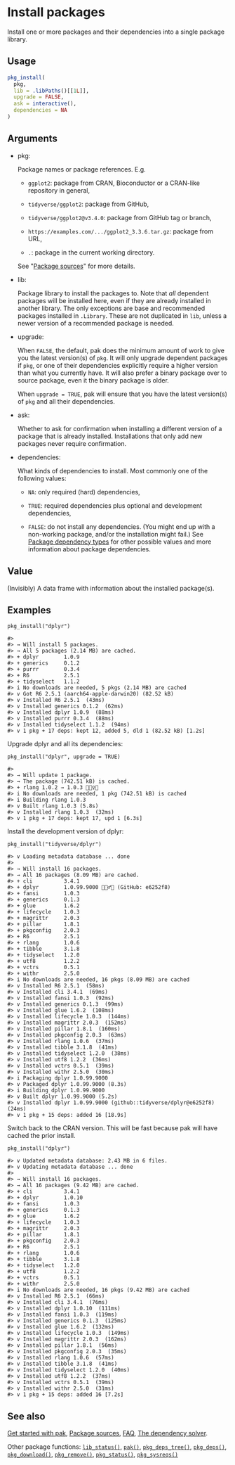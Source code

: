 # Install packages

Install one or more packages and their dependencies into a single
package library.

## Usage

``` r
pkg_install(
  pkg,
  lib = .libPaths()[[1L]],
  upgrade = FALSE,
  ask = interactive(),
  dependencies = NA
)
```

## Arguments

- pkg:

  Package names or package references. E.g.

  - `ggplot2`: package from CRAN, Bioconductor or a CRAN-like repository
    in general,

  - `tidyverse/ggplot2`: package from GitHub,

  - `tidyverse/ggplot2@v3.4.0`: package from GitHub tag or branch,

  - `https://examples.com/.../ggplot2_3.3.6.tar.gz`: package from URL,

  - `.`: package in the current working directory.

  See "[Package
  sources](https://pak.r-lib.org/dev/reference/pak_package_sources.md)"
  for more details.

- lib:

  Package library to install the packages to. Note that *all* dependent
  packages will be installed here, even if they are already installed in
  another library. The only exceptions are base and recommended packages
  installed in `.Library`. These are not duplicated in `lib`, unless a
  newer version of a recommended package is needed.

- upgrade:

  When `FALSE`, the default, pak does the minimum amount of work to give
  you the latest version(s) of `pkg`. It will only upgrade dependent
  packages if `pkg`, or one of their dependencies explicitly require a
  higher version than what you currently have. It will also prefer a
  binary package over to source package, even it the binary package is
  older.

  When `upgrade = TRUE`, pak will ensure that you have the latest
  version(s) of `pkg` and all their dependencies.

- ask:

  Whether to ask for confirmation when installing a different version of
  a package that is already installed. Installations that only add new
  packages never require confirmation.

- dependencies:

  What kinds of dependencies to install. Most commonly one of the
  following values:

  - `NA`: only required (hard) dependencies,

  - `TRUE`: required dependencies plus optional and development
    dependencies,

  - `FALSE`: do not install any dependencies. (You might end up with a
    non-working package, and/or the installation might fail.) See
    [Package dependency
    types](https://pak.r-lib.org/dev/reference/package-dependency-types.md)
    for other possible values and more information about package
    dependencies.

## Value

(Invisibly) A data frame with information about the installed
package(s).

## Examples

    pkg_install("dplyr")

    #>
    #> → Will install 5 packages.
    #> → All 5 packages (2.14 MB) are cached.
    #> + dplyr        1.0.9
    #> + generics     0.1.2
    #> + purrr        0.3.4
    #> + R6           2.5.1
    #> + tidyselect   1.1.2
    #> i No downloads are needed, 5 pkgs (2.14 MB) are cached
    #> v Got R6 2.5.1 (aarch64-apple-darwin20) (82.52 kB)
    #> v Installed R6 2.5.1  (43ms)
    #> v Installed generics 0.1.2  (62ms)
    #> v Installed dplyr 1.0.9  (88ms)
    #> v Installed purrr 0.3.4  (88ms)
    #> v Installed tidyselect 1.1.2  (94ms)
    #> v 1 pkg + 17 deps: kept 12, added 5, dld 1 (82.52 kB) [1.2s]

Upgrade dplyr and all its dependencies:

    pkg_install("dplyr", upgrade = TRUE)

    #>
    #> → Will update 1 package.
    #> → The package (742.51 kB) is cached.
    #> + rlang 1.0.2 → 1.0.3 👷🏿‍♀️🔧
    #> i No downloads are needed, 1 pkg (742.51 kB) is cached
    #> i Building rlang 1.0.3
    #> v Built rlang 1.0.3 (5.8s)
    #> v Installed rlang 1.0.3  (32ms)
    #> v 1 pkg + 17 deps: kept 17, upd 1 [6.3s]

Install the development version of dplyr:

    pkg_install("tidyverse/dplyr")

    #> v Loading metadata database ... done
    #>
    #> → Will install 16 packages.
    #> → All 16 packages (8.09 MB) are cached.
    #> + cli          3.4.1
    #> + dplyr        1.0.99.9000 👷🏾‍♂️🔧 (GitHub: e6252f8)
    #> + fansi        1.0.3
    #> + generics     0.1.3
    #> + glue         1.6.2
    #> + lifecycle    1.0.3
    #> + magrittr     2.0.3
    #> + pillar       1.8.1
    #> + pkgconfig    2.0.3
    #> + R6           2.5.1
    #> + rlang        1.0.6
    #> + tibble       3.1.8
    #> + tidyselect   1.2.0
    #> + utf8         1.2.2
    #> + vctrs        0.5.1
    #> + withr        2.5.0
    #> i No downloads are needed, 16 pkgs (8.09 MB) are cached
    #> v Installed R6 2.5.1  (58ms)
    #> v Installed cli 3.4.1  (69ms)
    #> v Installed fansi 1.0.3  (92ms)
    #> v Installed generics 0.1.3  (99ms)
    #> v Installed glue 1.6.2  (108ms)
    #> v Installed lifecycle 1.0.3  (144ms)
    #> v Installed magrittr 2.0.3  (152ms)
    #> v Installed pillar 1.8.1  (160ms)
    #> v Installed pkgconfig 2.0.3  (63ms)
    #> v Installed rlang 1.0.6  (37ms)
    #> v Installed tibble 3.1.8  (41ms)
    #> v Installed tidyselect 1.2.0  (38ms)
    #> v Installed utf8 1.2.2  (36ms)
    #> v Installed vctrs 0.5.1  (39ms)
    #> v Installed withr 2.5.0  (30ms)
    #> i Packaging dplyr 1.0.99.9000
    #> v Packaged dplyr 1.0.99.9000 (8.3s)
    #> i Building dplyr 1.0.99.9000
    #> v Built dplyr 1.0.99.9000 (5.2s)
    #> v Installed dplyr 1.0.99.9000 (github::tidyverse/dplyr@e6252f8) (24ms)
    #> v 1 pkg + 15 deps: added 16 [18.9s]

Switch back to the CRAN version. This will be fast because pak will have
cached the prior install.

    pkg_install("dplyr")

    #> v Updated metadata database: 2.43 MB in 6 files.
    #> v Updating metadata database ... done
    #>
    #> → Will install 16 packages.
    #> → All 16 packages (9.42 MB) are cached.
    #> + cli          3.4.1
    #> + dplyr        1.0.10
    #> + fansi        1.0.3
    #> + generics     0.1.3
    #> + glue         1.6.2
    #> + lifecycle    1.0.3
    #> + magrittr     2.0.3
    #> + pillar       1.8.1
    #> + pkgconfig    2.0.3
    #> + R6           2.5.1
    #> + rlang        1.0.6
    #> + tibble       3.1.8
    #> + tidyselect   1.2.0
    #> + utf8         1.2.2
    #> + vctrs        0.5.1
    #> + withr        2.5.0
    #> i No downloads are needed, 16 pkgs (9.42 MB) are cached
    #> v Installed R6 2.5.1  (66ms)
    #> v Installed cli 3.4.1  (76ms)
    #> v Installed dplyr 1.0.10  (111ms)
    #> v Installed fansi 1.0.3  (119ms)
    #> v Installed generics 0.1.3  (125ms)
    #> v Installed glue 1.6.2  (132ms)
    #> v Installed lifecycle 1.0.3  (149ms)
    #> v Installed magrittr 2.0.3  (162ms)
    #> v Installed pillar 1.8.1  (56ms)
    #> v Installed pkgconfig 2.0.3  (35ms)
    #> v Installed rlang 1.0.6  (57ms)
    #> v Installed tibble 3.1.8  (41ms)
    #> v Installed tidyselect 1.2.0  (40ms)
    #> v Installed utf8 1.2.2  (37ms)
    #> v Installed vctrs 0.5.1  (39ms)
    #> v Installed withr 2.5.0  (31ms)
    #> v 1 pkg + 15 deps: added 16 [7.2s]

## See also

[Get started with
pak](https://pak.r-lib.org/dev/reference/get-started.md), [Package
sources](https://pak.r-lib.org/dev/reference/pak_package_sources.md),
[FAQ](https://pak.r-lib.org/dev/reference/faq.md), [The dependency
solver](https://pak.r-lib.org/dev/reference/pak_solver.md).

Other package functions:
[`lib_status()`](https://pak.r-lib.org/dev/reference/lib_status.md),
[`pak()`](https://pak.r-lib.org/dev/reference/pak.md),
[`pkg_deps_tree()`](https://pak.r-lib.org/dev/reference/pkg_deps_tree.md),
[`pkg_deps()`](https://pak.r-lib.org/dev/reference/pkg_deps.md),
[`pkg_download()`](https://pak.r-lib.org/dev/reference/pkg_download.md),
[`pkg_remove()`](https://pak.r-lib.org/dev/reference/pkg_remove.md),
[`pkg_status()`](https://pak.r-lib.org/dev/reference/pkg_status.md),
[`pkg_sysreqs()`](https://pak.r-lib.org/dev/reference/pkg_sysreqs.md)
